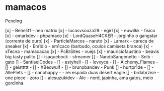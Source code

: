 # mamacos



Pending

[x] - Behelit1 - neo matrix
[x] - lucasvsouza28 - egirl
[x] - euwilkk - fisico
[x] - omarkdev - phpamaco
[x] - LordQuaseH4CKER - jorginho o gangstar (corrente de ouro)
[x] - ParticleMarcos - naruto
[x] - Lamark - careca de sneaker
[x] - Em1dio - em1caco (barbudo, oculos camiseta branca)
[x] - xTecna - mamacacao 
[x] - PcBrSites - vuejs
[x] - mauriciofaustino - beavis big tasty palito
[] - isaquebock - streamer
[] - NandoSangenetto - Snib - gato
[] - SantiaelCodes - 
[] - astyhell - 
[] - levxyca - 
[] - Alchemy_Flames - 
[] - geisttttt - 
[] - XBeowulf - 
[] - brunobandev - Punk
[] - hurtpr1de - 
[] - AllePlets - 
[] - nanohappy -  - rei espada duas desert eagle
[] - brdabrzise - one piece - zoro
[] - alesuzukidev - Ale - nerd, japinha, ama gatos, meio gordinha